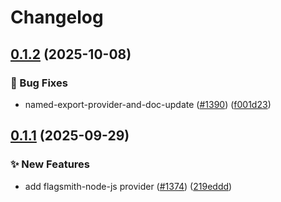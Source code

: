 # Changelog

## [0.1.2](https://github.com/open-feature/js-sdk-contrib/compare/flagsmith-provider-v0.1.1...flagsmith-provider-v0.1.2) (2025-10-08)


### 🐛 Bug Fixes

* named-export-provider-and-doc-update ([#1390](https://github.com/open-feature/js-sdk-contrib/issues/1390)) ([f001d23](https://github.com/open-feature/js-sdk-contrib/commit/f001d2306b953e6e9339191608d3cd3c950558b1))

## [0.1.1](https://github.com/open-feature/js-sdk-contrib/compare/flagsmith-provider-v0.1.0...flagsmith-provider-v0.1.1) (2025-09-29)


### ✨ New Features

* add flagsmith-node-js provider ([#1374](https://github.com/open-feature/js-sdk-contrib/issues/1374)) ([219eddd](https://github.com/open-feature/js-sdk-contrib/commit/219edddc85c1a9f416034b607971c13def2b9467))
